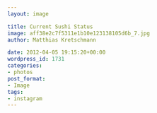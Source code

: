 ```yaml
---
layout: image

title: Current Sushi Status
image: aff38e2c7f5311e1b10e123138105d6b_7.jpg
author: Matthias Kretschmann

date: 2012-04-05 19:15:20+00:00
wordpress_id: 1731
categories:
- photos
post_format:
- Image
tags:
- instagram
---
```



